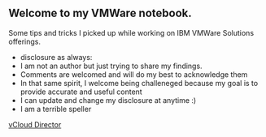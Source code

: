 ## Welcome to my VMWare notebook.

Some tips and tricks I picked up while working on IBM VMWare Solutions offerings.


- disclosure as always:
 - I am not an author but just trying to share my findings.
 - Comments are welcomed and will do my best to acknowledge them
 - In that same spirit, I welcome being challeneged because my goal is to provide accurate and useful content
 - I can update and change my disclosure at anytime :)
 - I am a terrible speller


 [vCloud Director](vcd/)

